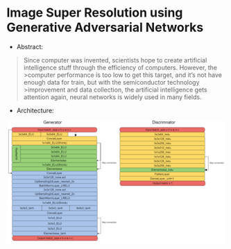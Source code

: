 # Image Super Resolution using Generative Adversarial Networks

* Abstract:

>Since computer was invented, scientists hope to create artificial intelligence stuff through the efficiency of computers. However, the >computer performance is too low to get this target, and it’s not have enough data for train, but with the semiconductor technology >improvement and data collection, the artificial intelligence gets attention again, neural networks is widely used in many fields.

* Architecture:

![Alt text](/img/ESRGAN2m.png)


